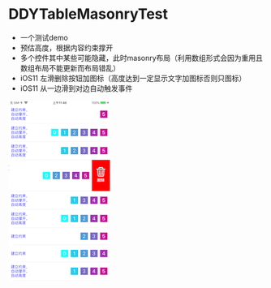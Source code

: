 # DDYTableMasonryTest

* 一个测试demo
* 预估高度，根据内容约束撑开
* 多个控件其中某些可能隐藏，此时masonry布局（利用数组形式会因为重用且数组布局不能更新而布局错乱）
* iOS11 左滑删除按钮加图标（高度达到一定显示文字加图标否则只图标）
* iOS11 从一边滑到对边自动触发事件


![DDYTableMasonryTest.png](https://github.com/starainDou/DDYDemoImage/blob/master/DDYTableMasonryTest.png)
